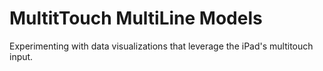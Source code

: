 MultitTouch MultiLine Models
=================

Experimenting with data visualizations that leverage the iPad's multitouch input.